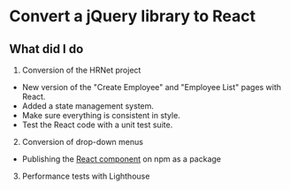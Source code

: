 # Convert a jQuery library to React

## What did I do

1. Conversion of the HRNet project
- New version of the "Create Employee" and "Employee List" pages with React.
- Added a state management system.
- Make sure everything is consistent in style.
- Test the React code with a unit test suite.

2. Conversion of drop-down menus
- Publishing the [React component](https://www.npmjs.com/package/basic-react-dropdown) on npm as a package 

3. Performance tests with Lighthouse
